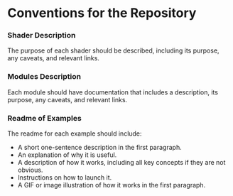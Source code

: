 
# Conventions for the Repository

### Shader Description

The purpose of each shader should be described, including its purpose, any caveats, and relevant links.

### Modules Description

Each module should have documentation that includes a description, its purpose, any caveats, and relevant links.

### Readme of Examples

The readme for each example should include:

- A short one-sentence description in the first paragraph.
- An explanation of why it is useful.
- A description of how it works, including all key concepts if they are not obvious.
- Instructions on how to launch it.
- A GIF or image illustration of how it works in the first paragraph.
